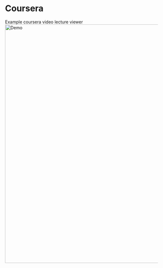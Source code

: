 Coursera
========

Example coursera video lecture viewer
<img src="https://raw2.github.com/Sk0rpion/Coursera/master/example.png" alt="Demo" width="1022" height="786" />
